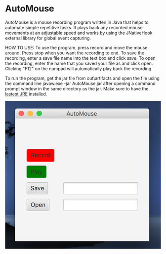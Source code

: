 # AutoMouse

AutoMouse is a mouse recording program written in Java that helps to automate simple repetitive tasks. It plays back any recorded
mouse movements at an adjustable speed and works by using the JNativeHook external library for global event capturing.

HOW TO USE: To use the program, press record and move the mouse around. Press stop when you want the recording to end.
To save the recording, enter a save file name into the text box and click save.
To open the recording, enter the name that you saved your file as and click open.
Clicking "F12" on the numpad will automatically play back the recording.


To run the program, get the jar file from out\artifacts and open the file using the command line javaw.exe -jar AutoMouse.jar after opening a command prompt window in the same directory as the jar. Make sure to have the [lastest JRE](http://www.oracle.com/technetwork/java/javase/downloads/jre8-downloads-2133155.html) installed.

![Alt text](https://github.com/Ryanfsdf/AutoMouse/blob/master/Sample.png "")

